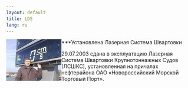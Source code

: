 ```yaml
---
layout: default
title: LDS
lang: ru
---
```

<img src="/images/lds.jpg" width="150" height="113" align="left" class="bleft" />
***Установлена Лазерная Система Швартовки

29.07.2003 сдана в эксплуатацию Лазерная Система Швартовки Крупнотоннажных Судов (ЛСШКС), установленная на причалах нефтерайона ОАО «Новороссийский Морской Торговый Порт».
